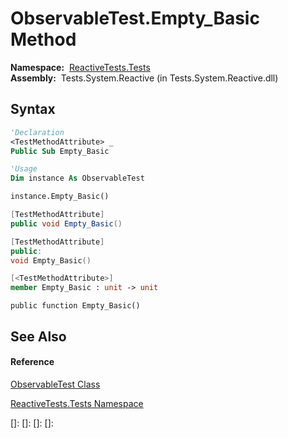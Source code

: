 # ObservableTest.Empty\_Basic Method

**Namespace:**  [ReactiveTests.Tests](ReactiveTests.Tests\ReactiveTests.Tests.md)  
**Assembly:**  Tests.System.Reactive (in Tests.System.Reactive.dll)

## Syntax

```vb
'Declaration
<TestMethodAttribute> _
Public Sub Empty_Basic
```

```vb
'Usage
Dim instance As ObservableTest

instance.Empty_Basic()
```

```csharp
[TestMethodAttribute]
public void Empty_Basic()
```

```c++
[TestMethodAttribute]
public:
void Empty_Basic()
```

```fsharp
[<TestMethodAttribute>]
member Empty_Basic : unit -> unit 
```

```jscript
public function Empty_Basic()
```

## See Also

#### Reference

[ObservableTest Class](ObservableTest\ObservableTest.md)

[ReactiveTests.Tests Namespace](ReactiveTests.Tests\ReactiveTests.Tests.md)

[]: 
[]: 
[]: 
[]: 